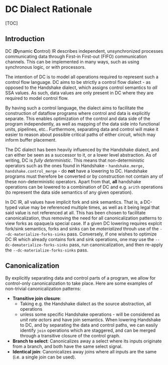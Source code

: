# DC Dialect Rationale

[TOC]

## Introduction

DC (**D**ynamic **C**ontrol) IR describes independent, unsynchronized processes
communicating data through First-in First-out (FIFO) communication channels. 
This can be implemented in many ways, such as using synchronous logic, or with
processors. 

The intention of DC is to model all operations required to represent such a
control flow language. DC aims to be strictly a control
flow dialect - as opposed to the Handshake dialect, which assigns control
semantics to _all_ SSA values. As such, data values are
only present in DC where they are required to model control flow.

By having such a control language, the dialect aims to facilitate the
construction of dataflow programs where control and data
is explicitly separate. This enables optimization of the control and data side
of the program independently, as well as mapping
of the data side into functional units, pipelines, etc.. Furthermore, separating
data and control will make it easier to reason about possible critical paths of
either circuit, which may inform buffer placement.

The DC dialect has been heavily influenced by the Handshake dialect, and can
either be seen as a successor to it, or a lower level
abstraction. As of writing, DC is _fully deterministic_. This means that
non-deterministic operators such as the ones found in Handshake -
`handshake.merge, handshake.control_merge` - do **not** have a lowering to DC.
Handshake programs must therefore be converted or by construction not contain
any of these non-deterministic operators. Apart from that, **all** handshake
operations can be lowered to a combination of DC
and e.g. `arith` operations (to represent the data side semantics of any given
operation).

In DC IR, all values have implicit fork and sink semantics. That is, a DC-typed
value may be referenced multiple times, as well as it being legal that said
value is not referenced at all. This has been chosen to facilitate
canonicalization, thus removing the need for all canonicalization patterns to
view forks as opaque/a special case. If a given DC lowering requires explcit
fork/sink semantics, forks and sinks can be _materialized_ throuh use of the
`--dc-materialize-forks-sinks` pass. Conversely, if one wishes to optimize DC
IR which already contains fork and sink operations, one may use the
`--dc-dematerialize-forks-sinks` pass, run canonicalization, and then re-apply
the `--dc-materialize-forks-sinks` pass.


## Canonicalization
By explicitly separating data and control parts of a program, we allow for
control-only canonicalization to take place.
Here are some examples of non-trivial canonicalization patterns:
* **Transitive join closure**:
  * Taking e.g. the Handshake dialect as the source abstraction, all operations
  - unless some specific Handshake operations - will be considered as
  *unit rate actors* and have join semantics. When lowering Handshake to DC,
  and by separating the data and control paths, we can easily identify `join`
  operations which are staggered, and can be merged through a transitive closure
  of the control graph.
* **Branch to select**: Canonicalizes away a select where its inputs originate
from a branch, and both have the same select signal.
* **Identical join**: Canonicalizes away joins where all inputs are the same
(i.e. a single join can be used).
